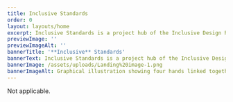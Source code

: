 ```yaml
---
title: Inclusive Standards
order: 0
layout: layouts/home
excerpt: Inclusive Standards is a project hub of the Inclusive Design Research Centre (IDRC). Here, we gather all our efforts related to inclusive standards development. Our work ranges from conducting research with the disability community to inform standards development, drafting seed standards, and actively participating in standards development committees.
previewImage: ''
previewImageAlt: ''
bannerTitle: '**Inclusive** Standards'
bannerText: Inclusive Standards is a project hub of the Inclusive Design Research Centre (IDRC). Here, we gather all our efforts related to inclusive standards development. Our work ranges from conducting research with the disability community to inform standards development, drafting seed standards, and actively participating in standards development committees.
bannerImage: /assets/uploads/Landing%20image-1.png
bannerImageAlt: Graphical illustration showing four hands linked together with a solid white line
---
```

Not applicable.
